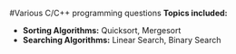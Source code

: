 #Various C/C++ programming questions 
<b>Topics included:</b><br>
- <b>Sorting Algorithms:</b> Quicksort, Mergesort
- <b>Searching Algorithms:</b> Linear Search, Binary Search
